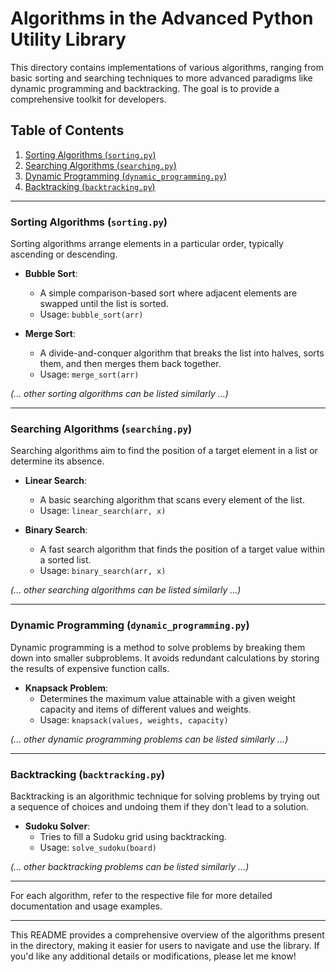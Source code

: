 # Algorithms in the Advanced Python Utility Library

This directory contains implementations of various algorithms, ranging from basic sorting and searching techniques to more advanced paradigms like dynamic programming and backtracking. The goal is to provide a comprehensive toolkit for developers.

## Table of Contents

1. [Sorting Algorithms (`sorting.py`)](#sorting-algorithms)
2. [Searching Algorithms (`searching.py`)](#searching-algorithms)
3. [Dynamic Programming (`dynamic_programming.py`)](#dynamic-programming)
4. [Backtracking (`backtracking.py`)](#backtracking)

---

### Sorting Algorithms (`sorting.py`)

Sorting algorithms arrange elements in a particular order, typically ascending or descending.

- **Bubble Sort**: 
  - A simple comparison-based sort where adjacent elements are swapped until the list is sorted.
  - Usage: `bubble_sort(arr)`

- **Merge Sort**: 
  - A divide-and-conquer algorithm that breaks the list into halves, sorts them, and then merges them back together.
  - Usage: `merge_sort(arr)`

*(... other sorting algorithms can be listed similarly ...)*

---

### Searching Algorithms (`searching.py`)

Searching algorithms aim to find the position of a target element in a list or determine its absence.

- **Linear Search**:
  - A basic searching algorithm that scans every element of the list.
  - Usage: `linear_search(arr, x)`

- **Binary Search**:
  - A fast search algorithm that finds the position of a target value within a sorted list.
  - Usage: `binary_search(arr, x)`

*(... other searching algorithms can be listed similarly ...)*

---

### Dynamic Programming (`dynamic_programming.py`)

Dynamic programming is a method to solve problems by breaking them down into smaller subproblems. It avoids redundant calculations by storing the results of expensive function calls.

- **Knapsack Problem**:
  - Determines the maximum value attainable with a given weight capacity and items of different values and weights.
  - Usage: `knapsack(values, weights, capacity)`

*(... other dynamic programming problems can be listed similarly ...)*

---

### Backtracking (`backtracking.py`)

Backtracking is an algorithmic technique for solving problems by trying out a sequence of choices and undoing them if they don't lead to a solution.

- **Sudoku Solver**:
  - Tries to fill a Sudoku grid using backtracking.
  - Usage: `solve_sudoku(board)`

*(... other backtracking problems can be listed similarly ...)*

---

For each algorithm, refer to the respective file for more detailed documentation and usage examples. 

---

This README provides a comprehensive overview of the algorithms present in the directory, making it easier for users to navigate and use the library. If you'd like any additional details or modifications, please let me know!